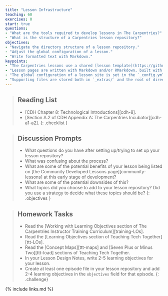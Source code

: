```yaml
---
title: "Lesson Infrastructure"
teaching: 60
exercises: 0
start: true
questions:
- "What are the tools required to develop lessons in The Carpentries?"
- "What is the structure of a Carpentries lesson repository?"
objectives:
- "Navigate the directory structure of a lesson repository."
- "Adjust the global configuration of a lesson."
- "Write formatted text with Markdown."
keypoints:
- "The Carpentries lessons use a shared [lesson template](https://github.com/carpentries/styles/) to provide aesthetic and structural consistency across all lessons."
- "Lesson pages are written with Markdown and/or RMarkdown, built with Jekyll, and served via GitHub Pages."
- "The global configuration of a lesson site is set in the `_config.yml` file."
- "Supporting files are stored both in `_extras/` and the root of directory of the repository."
---
```


> ## Reading List
>
> - [CDH Chapter 8: Technological Introductions][cdh-8].
> - [Section A.2 of CDH Appendix A: The Carpentries Incubator][cdh-a1-a2].
{: .checklist }

> ## Discussion Prompts
>
> - What questions do you have after setting up/trying to set up your lesson repository?
> - What was confusing about the process?
> - What are some of the potential benefits of your lesson being listed
>   on [the Community Developed Lessons page][community-lessons] at this
>   early stage of development?
> - What are some of the potential downsides of this?
> - What topics did you choose to add to your lesson repository?
>   Did you use a strategy to decide what these topics should be?
{: .objectives }

> ## Homework Tasks
>
> - Read the [Working with Learning Objectives section of The Carpentries Instructor Training Curriculum][training-LOs].
> - Read the [Learning Objectives section of Teaching Tech Together][ttt-LOs].
> - Read the [Concept Maps][ttt-maps] and [Seven Plus or Minus Two][ttt-load] sections of Teaching Tech Together.
> - In your Lesson Design Notes, write 2-5 learning objectives for your lesson.
> - Create at least one episode file in your lesson repository and add 2-4 learning objectives in the `objectives` field for that episode.
{: .challenge}

{% include links.md %}
